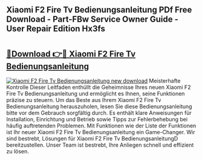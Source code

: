 ## Xiaomi F2 Fire Tv Bedienungsanleitung PDf Free Download - Part-FBw Service Owner Guide - User Repair Edition Hx3fs

# <h2><a href="http://df5gpb1.blite.top/?on=Xiaomi+F2+Fire+Tv+Bedienungsanleitung">🔗Download 👉🔴 Xiaomi F2 Fire Tv Bedienungsanleitung</a></h2>

[![Xiaomi F2 Fire Tv Bedienungsanleitung new download](https://i.imgur.com/lujVjoI.png)](http://df5gpb1.blite.top/?on=Xiaomi+F2+Fire+Tv+Bedienungsanleitung)
Meisterhafte Kontrolle Dieser Leitfaden enthüllt die Geheimnisse Ihres neuen Xiaomi F2 Fire Tv Bedienungsanleitung und ermöglicht es Ihnen, seine Funktionen präzise zu steuern. Um das Beste aus Ihrem Xiaomi F2 Fire Tv Bedienungsanleitung herauszuholen, lesen Sie diese Bedienungsanleitung bitte vor dem Gebrauch sorgfältig durch. Es enthält klare Anweisungen für Installation, Einrichtung und Betrieb sowie Tipps zur Fehlerbehebung bei häufig auftretenden Problemen. Mit Funktionen wie der Liste der Funktionen ist Ihr neuer Xiaomi F2 Fire Tv Bedienungsanleitung ein Game-Changer. Wir sind bestrebt, Lösungen für Xiaomi F2 Fire Tv BedienungsanleitungD bereitzustellen. Unser Team ist bestrebt, Ihre Anliegen schnell und effizient zu lösen.

